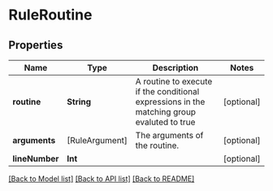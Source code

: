 # RuleRoutine

## Properties
Name | Type | Description | Notes
------------ | ------------- | ------------- | -------------
**routine** | **String** | A routine to execute if the conditional expressions in the matching group evaluted to true | [optional] 
**arguments** | [RuleArgument] | The arguments of the routine. | [optional] 
**lineNumber** | **Int** |  | [optional] 

[[Back to Model list]](../README.md#documentation-for-models) [[Back to API list]](../README.md#documentation-for-api-endpoints) [[Back to README]](../README.md)



